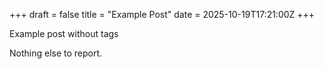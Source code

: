 +++
draft = false
title = "Example Post"
date = 2025-10-19T17:21:00Z
+++

Example post without tags

Nothing else to report.
